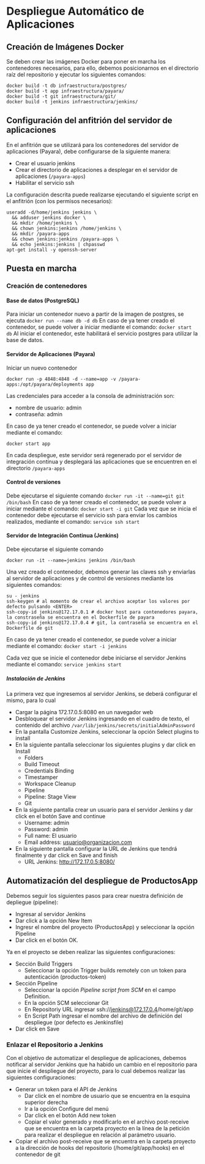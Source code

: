# Despliegue Automático de Aplicaciones
## Creación de Imágenes Docker
Se deben crear las imágenes Docker para poner en marcha los contenedores necesarios, para ello, debemos posicionarnos en el directorio raíz del repositorio y ejecutar los siguientes comandos:
```
docker build -t db infraestructura/postgres/
docker build -t app infraestructura/payara/
docker build -t git infraestructura/git/
docker build -t jenkins infraestructura/jenkins/
```

## Configuración del anfitrión del servidor de aplicaciones
En el anfitrión que se utilizará para los contenedores del servidor de aplicaciones (Payara), debe configurarse de la siguiente manera:
- Crear el usuario jenkins
- Crear el directorio de aplicaciones a desplegar en el servidor de aplicaciones (`/payara-apps`)
- Habilitar el servicio ssh

La configuración descrita puede realizarse ejecutando el siguiente script en el anfitrión (con los permisos necesarios):
```
useradd -d/home/jenkins jenkins \
  && adduser jenkins docker \
  && mkdir /home/jenkins \
  && chown jenkins:jenkins /home/jenkins \
  && mkdir /payara-apps
  && chown jenkins:jenkins /payara-apps \
  && echo jenkins:jenkins | chpasswd
apt-get install -y openssh-server
```

## Puesta en marcha
### Creación de contenedores
#### Base de datos (PostgreSQL)
Para iniciar un contenedor nuevo a partir de la imagen de postgres, se ejecuta
`docker run --name db -d db`
En caso de ya tener creado el contenedor, se puede volver a iniciar mediante el comando:
`docker start db`
Al iniciar el contenedor, este habilitará el servicio postgres para utilizar la base de datos.

#### Servidor de Aplicaciones (Payara)
Iniciar un nuevo contenedor
```
docker run -p 4848:4848 -d --name=app -v /payara-apps:/opt/payara/deployments app
```
Las credenciales para acceder a la consola de administración son:
- nombre de usuario: admin
- contraseña: admin

En caso de ya tener creado el contenedor, se puede volver a iniciar mediante el comando:
```
docker start app
```
En cada despliegue, este servidor será regenerado por el servidor de integración contínua y desplegará las aplicaciones que se encuentren en el directorio `/payara-apps`

#### Control de versiones
Debe ejecutarse el siguiente comando
`docker run -it --name=git git /bin/bash`
En caso de ya tener creado el contenedor, se puede volver a iniciar mediante el comando:
`docker start -i git`
Cada vez que se inicia el contenedor debe ejecutarse el servicio ssh para enviar los cambios realizados, mediante el comando:
`service ssh start`

#### Servidor de Integración Continua (Jenkins)
Debe ejecutarse el siguiente comando
```
docker run -it --name=jenkins jenkins /bin/bash
```
Una vez creado el contenedor, debemos generar las claves ssh y enviarlas al servidor de aplicaciones y de control de versiones mediante los siguientes comandos:
```
su - jenkins
ssh-keygen # al momento de crear el archivo aceptar los valores por defecto pulsando <ENTER>
ssh-copy-id jenkins@172.17.0.1 # docker host para contenedores payara, la constraseña se encuentra en el Dockerfile de payara
ssh-copy-id jenkins@172.17.0.4 # git, la contraseña se encuentra en el Dockerfile de git
```

En caso de ya tener creado el contenedor, se puede volver a iniciar mediante el comando:
`docker start -i jenkins`

Cada vez que se inicie el contenedor debe iniciarse el servidor Jenkins mediante el comando:
`service jenkins start`

##### Instalación de Jenkins
La primera vez que ingresemos al servidor Jenkins, se deberá configurar el mismo, para lo cual
 - Cargar la página 172.17.0.5:8080 en un navegador web
 - Desbloquear el servidor Jenkins ingresando en el cuadro de texto, el contenido del archivo `/var/lib/jenkins/secrets/initialAdminPassword`
 - En la pantalla Customize Jenkins, seleccionar la opción Select plugins to install
 - En la siguiente pantalla seleccionar los siguientes plugins y dar click en Install
	 - Folders
	 - Build Timeout
	 - Credentials Binding
	 - Timestamper
	 - Workspace Cleanup
	 - Pipeline
	 - Pipeline: Stage View
	 - Git
 - En la siguiente pantalla crear un usuario para el servidor Jenkins y dar click en el botón Save and continue
	 - Username: admin
	 - Password: admin
	 - Full name: El usuario
	 - Email address: usuario@organizacion.com
 - En la siguiente pantalla configurar la URL de Jenkins que tendrá finalmente y dar click en Save and finish
	 - URL Jenkins: http://172.17.0.5:8080/

## Automatización del despliegue de ProductosApp
Debemos seguir los siguientes pasos para crear nuestra definición de depliegue (pipeline):
- Ingresar al servidor Jenkins
- Dar click a la opción New Item
- Ingresr el nombre del proyecto (ProductosApp) y seleccionar la opción Pipeline
- Dar click en el botón OK.

Ya en el proyecto se deben realizar las siguientes configuraciones:
* Sección Build Triggers
	* Seleccionar la opción Trigger builds remotely con un token para autenticación (productos-token)
* Sección Pipeline
	* Seleccionar la opción *Pipeline script from SCM* en el campo Definition.
	* En la opción SCM seleccionar Git
	* En Repositoriy URL ingresar ssh://jenkins@172.17.0.4/home/git/app
	* En Script Path ingresar el nombre del archivo de definición del despliegue (por defecto es Jenkinsfile)
* Dar click en Save

### Enlazar el Repositorio a Jenkins
Con el objetivo de automatizar el despliegue de aplicaciones, debemos notificar al servidor Jenkins que ha habido un cambio en el repositorio para que inicie el despliegue del proyecto, para lo cual debemos realizar las siguientes configuraciones:
* Generar un token para el API de Jenkins
	* Dar click en el nombre de usuario que se encuentra en la esquina superior derecha
	* Ir a la opción Configure del menú
	* Dar click en el botón Add new token
	* Copiar el valor generado y modificarlo en el archivo post-receive que se encuentra en la carpeta proyecto en la línea de la petición para realizar el despliegue en relación al parámetro usuario.
* Copiar el archivo post-receive que se encuentra en la carpeta proyecto a la dirección de hooks del repositorio (/home/git/app/hooks) en el contenedor de git
